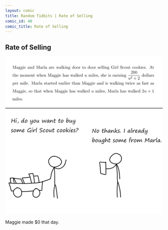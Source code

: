 ```yaml
---
layout: comic
title: Random Tidbits | Rate of Selling
comic_id: 40
comic_title: Rate of Selling
---
```


## Rate of Selling

<img id="img40" src="/assets/images/40.png">

Maggie made $0 that day.
